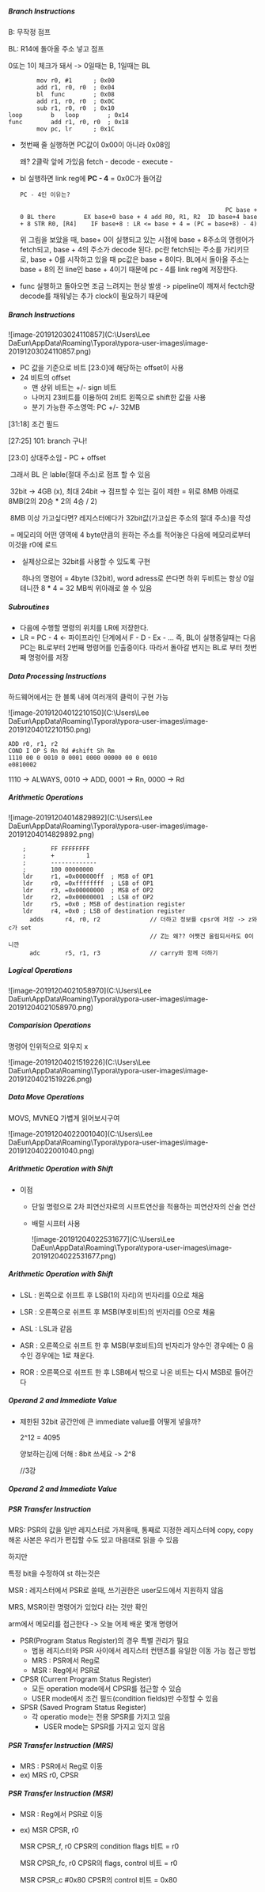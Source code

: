 ##### Branch Instructions

B: 무작정 점프

BL: R14에 돌아올 주소 넣고 점프

0또는 1이 체크가 돼서 -> 0일때는 B, 1일때는 BL



```
		mov	r0, #1		; 0x00
		add	r1, r0, r0	; 0x04
		bl	func		; 0x08
		add	r1, r0, r0	; 0x0C
		sub	r1, r0, r0	; 0x10
loop		b	loop		; 0x14
func		add	r1, r0, r0	; 0x18
		mov	pc, lr		; 0x1C
```

- 첫번째 줄 실행하면 PC값이 0x00이 아니라 0x08임

  왜? 2클락 앞에 가있음 fetch - decode - execute - 

- bl 실행하면 link reg에 **PC - 4** = 0x0C가 들어감

  `PC - 4인 이유는?`

  ​                                                            `                                                          PC
  base + 0 BL there        EX base+0
  base + 4 add R0, R1, R2  ID base+4
  base + 8 STR R0, [R4]    IF base+8 : LR <= base + 4 = (PC = base+8) - 4)`

  위 그림을 보았을 때, base+ 0이 실행되고 있는 시점에 base + 8주소의 명령어가 fetch되고, base + 4의 주소가 decode 된다. pc란 fetch되는 주소를 가리키므로, base + 0를 시작하고 있을 때 pc값은 base + 8이다. BL에서 돌아올 주소는 base + 8의 전 line인 base + 4이기 때문에 pc - 4를 link reg에 저장한다.

- func 실행하고 돌아오면 조금 느려지는 현상 발생 -> pipeline이 깨져서 fectch랑 decode를 채워넣는 추가 clock이 필요하기 때문에

##### Branch Instructions

![image-20191203024110857](C:\Users\Lee DaEun\AppData\Roaming\Typora\typora-user-images\image-20191203024110857.png)

- PC 값을 기준으로 비트 [23:0]에 해당하는 offset이 사용
- 24 비트의 offset
  - 맨 상위 비트는 +/- sign 비트
  - 나머지 23비트를 이용하여 2비트 왼쪽으로 shift한 값을 사용
  - 분기 가능한 주소영역: PC +/- 32MB

[31:18] 조건 필드

[27:25] 101: branch 구나!

[23:0] 상대주소임 - PC + offset

​	그래서 BL 은 lable(절대 주소)로 점프 할 수 있음

​	32bit -> 4GB (x), 최대 24bit -> 점프할 수 있는 길이 제한 = 위로 8MB 아래로 8MB(2의 20승 * 2의 4승 / 2)

​	8MB 이상 가고싶다면? 레지스터에다가 32bit값(가고싶은 주소의 절대 주소)을 작성 

​	= 메모리의 어떤 영역에 4 byte만큼의 원하는 주소를 적어놓은 다음에 메모리로부터 이것을 r0에 로드

- ​	실제상으로는 32bit를 사용할 수 있도록 구현

  ​	하나의 명령어 = 4byte (32bit), word adress로 쓴다면 하위 두비트는 항상 0일 테니깐 8 * 4 = 32 MB씩 위아래로 쓸 수 있음

##### Subroutines

- 다음에 수행할 명령의 위치를 LR에 저장한다.
- LR = PC - 4  <- 파이프라인 단계에서 F - D - Ex - ... 즉, BL이 실행중일때는 다음 PC는 BL로부터 2번째 명령어를 인출중이다. 따라서 돌아갈 번지는 BL로 부터 첫번째 명령어를 저장

##### Data Processing Instructions

하드웨어에서는 한 블록 내에 여러개의 클럭이 구현 가능

![image-20191204012210150](C:\Users\Lee DaEun\AppData\Roaming\Typora\typora-user-images\image-20191204012210150.png)

```
ADD r0, r1, r2
COND I OP S Rn Rd #shift Sh Rm
1110 00 0 0010 0 0001 0000 00000 00 0 0010
e0810002
```

1110 -> ALWAYS, 0010 -> ADD, 0001 -> Rn, 0000 -> Rd

##### Arithmetic Operations

![image-20191204014829892](C:\Users\Lee DaEun\AppData\Roaming\Typora\typora-user-images\image-20191204014829892.png)



		;		FF FFFFFFFF
		;		+         1
		;		-------------
		;		100 00000000
		ldr		r1, =0x000000ff  ; MSB of OP1
		ldr		r0, =0xffffffff  ; LSB of OP1
		ldr		r3, =0x00000000  ; MSB of OP2
		ldr		r2, =0x00000001  ; LSB of OP2
		ldr		r5, =0x0 ; MSB of destination register
		ldr		r4, =0x0 ; LSB of destination register
	      adds      r4, r0, r2              // 더하고 정보를 cpsr에 저장 -> z와 c가 set
	      									// Z는 왜?? 어쨋건 올림되서라도 0이니깐
	      adc       r5, r1, r3              // carry와 함께 더하기
##### Logical Operations

![image-20191204021058970](C:\Users\Lee DaEun\AppData\Roaming\Typora\typora-user-images\image-20191204021058970.png)



##### Comparision Operations

명령어 인위적으로 외우지 x

![image-20191204021519226](C:\Users\Lee DaEun\AppData\Roaming\Typora\typora-user-images\image-20191204021519226.png)

##### Data Move Operations

MOVS, MVNEQ 가볍게 읽어보시구여

![image-20191204022001040](C:\Users\Lee DaEun\AppData\Roaming\Typora\typora-user-images\image-20191204022001040.png)

##### Arithmetic Operation with Shift

- 이점

  - 단일 명령으로 2차 피연산자로의 시프트연산을 적용하는 피연산자의 산술 연산

  - 배럴 시프터 사용

    ![image-20191204022531677](C:\Users\Lee DaEun\AppData\Roaming\Typora\typora-user-images\image-20191204022531677.png)

##### Arithmetic Operation with Shift

- LSL : 왼쪽으로 쉬프트 후 LSB(1의 자리)의 빈자리를 0으로 채움

- LSR : 오른쪽으로 쉬프트 후 MSB(부호비트)의 빈자리를 0으로 채움

- ASL : LSL과 같음

- ASR : 오른쪽으로 쉬프트 한 후 MSB(부호비트)의 빈자리가 양수인 경우에는 0 음수인 경우에는 1로 채운다.

- ROR : 오른쪽으로 쉬프트 한 후 LSB에서 밖으로 나온 비트는 다시 MSB로 들어간다

##### Operand 2 and Immediate Value

- 제한된 32bit 공간안에 큰 immediate value를 어떻게 넣을까?

  2^12 = 4095

  양보하는김에 더해 : 8bit 쓰세요 -> 2^8 

  //3강

##### Operand 2 and Immediate Value

##### PSR Transfer Instruction

MRS: PSR의 값을 일반 레지스터로 가져올때, 통째로 지정한 레지스터에 copy, copy해온 사본은 우리가 편집할 수도 있고 마음대로 읽을 수 있음

하지만

특정 bit을 수정하여 st 하는것은

MSR : 레지스터에서 PSR로 쓸때, 쓰기권한은 user모드에서 지원하지 않음

MRS, MSR이란 명령어가 있었다 라는 것만 확인

arm에서 메모리를 접근한다 -> 오늘 어제 배운 몇개 명령어



- PSR(Program Status Register)의 경우 특별 관리가 필요
  - 범용 레지스터와 PSR 사이에서 레지스터 컨텐츠를 유일한 이동 가능 접근 방법
  - MRS : PSR에서 Reg로
  - MSR : Reg에서 PSR로
- CPSR (Current Program Status Register)
  - 모든 operation mode에서 CPSR를 접근할 수 있슴
  - USER mode에서 조건 필드(condition fields)만 수정할 수 있음
- SPSR (Saved Program Status Register)
  - 각 operatio mode는 전용 SPSR를 가지고 있음
    - USER mode는 SPSR를 가지고 있지 않음

##### PSR Transfer Instruction (MRS)

- MRS : PSR에서 Reg로 이동
- ex) MRS r0, CPSR

##### PSR Transfer Instruction (MSR)

- MSR : Reg에서 PSR로 이동

- ex) MSR CPSR, r0

  MSR CPSR_f, r0		CPSR의 condition flags 비트 = r0

  MSR CPSR_fc, r0		CPSR의 flags, control 비트 = r0

  MSR CPSR_c #0x80		CPSR의 control 비트 = 0x80

